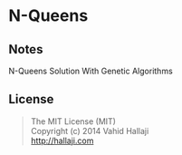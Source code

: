 N-Queens
========

## Notes

N-Queens Solution With Genetic Algorithms

## License

> The MIT License (MIT) <br>
> Copyright (c) 2014 Vahid Hallaji <br> 
> http://hallaji.com
